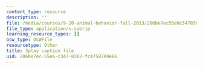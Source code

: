 ```yaml
---
content_type: resource
description: ''
file: /media/courses/9-20-animal-behavior-fall-2013/206be7ec55e6c3478302fc4758789e66_472241.srt
file_type: application/x-subrip
learning_resource_types: []
ocw_type: OCWFile
resourcetype: Other
title: 3play caption file
uid: 206be7ec-55e6-c347-8302-fc4758789e66
---
```

